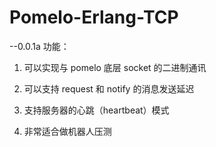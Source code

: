 Pomelo-Erlang-TCP
================

--0.0.1a 功能：

1. 可以实现与 pomelo 底层 socket 的二进制通讯

2. 可以支持 request 和 notify 的消息发送延迟

3. 支持服务器的心跳（heartbeat）模式

4. 非常适合做机器人压测